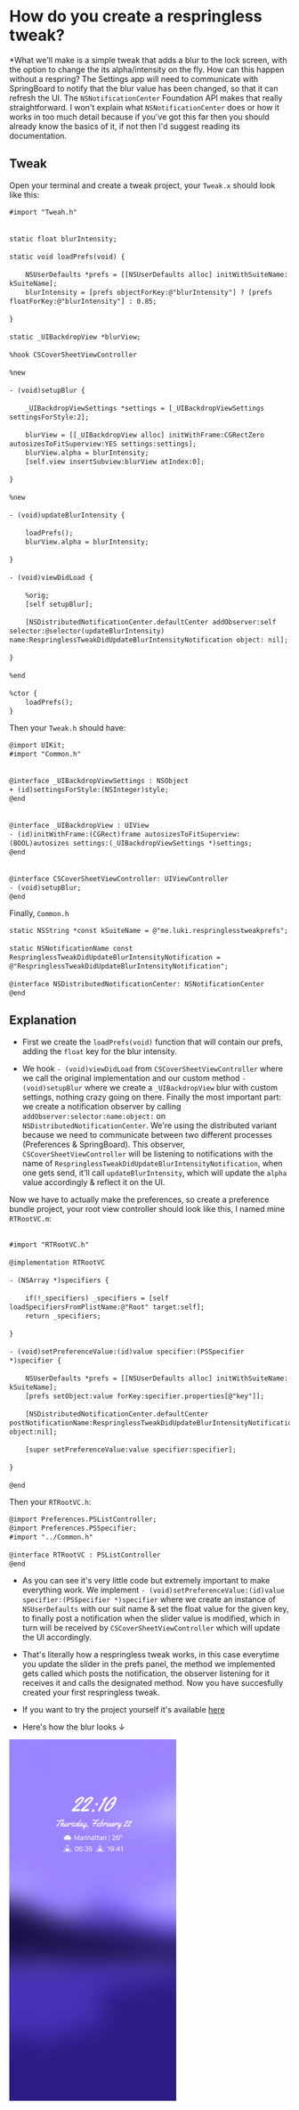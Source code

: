 # How do you create a respringless tweak?

*What we'll make is a simple tweak that adds a blur to the lock screen, with the option to change the its alpha/intensity on the fly. How can this happen without a respring? The Settings app will need to communicate with SpringBoard to notify that the blur value has been changed, so that it can refresh the UI. The `NSNotificationCenter` Foundation API makes that really straightforward.
I won't explain what `NSNotificationCenter` does or how it works in too much detail because if you've got this far then you should already know the basics of it, if not then I'd suggest reading its documentation.

## Tweak

Open your terminal and create a tweak project, your `Tweak.x` should look like this:

```objc
#import "Tweah.h"


static float blurIntensity;

static void loadPrefs(void) {

    NSUserDefaults *prefs = [[NSUserDefaults alloc] initWithSuiteName: kSuiteName];
    blurIntensity = [prefs objectForKey:@"blurIntensity"] ? [prefs floatForKey:@"blurIntensity"] : 0.85;

}

static _UIBackdropView *blurView;

%hook CSCoverSheetViewController

%new

- (void)setupBlur {

    _UIBackdropViewSettings *settings = [_UIBackdropViewSettings settingsForStyle:2];

    blurView = [[_UIBackdropView alloc] initWithFrame:CGRectZero autosizesToFitSuperview:YES settings:settings];
    blurView.alpha = blurIntensity;
    [self.view insertSubview:blurView atIndex:0];   

}

%new

- (void)updateBlurIntensity {

    loadPrefs();
    blurView.alpha = blurIntensity;

}

- (void)viewDidLoad {

    %orig;
    [self setupBlur];

    [NSDistributedNotificationCenter.defaultCenter addObserver:self selector:@selector(updateBlurIntensity) name:RespringlessTweakDidUpdateBlurIntensityNotification object: nil];

}

%end

%ctor {
    loadPrefs();
}
```

Then your `Tweak.h` should have:

```objc
@import UIKit;
#import "Common.h"


@interface _UIBackdropViewSettings : NSObject
+ (id)settingsForStyle:(NSInteger)style;
@end


@interface _UIBackdropView : UIView
- (id)initWithFrame:(CGRect)frame autosizesToFitSuperview:(BOOL)autosizes settings:(_UIBackdropViewSettings *)settings;
@end


@interface CSCoverSheetViewController: UIViewController
- (void)setupBlur;
@end
```

Finally, `Common.h`

```objc
static NSString *const kSuiteName = @"me.luki.respringlesstweakprefs";

static NSNotificationName const RespringlessTweakDidUpdateBlurIntensityNotification = @"RespringlessTweakDidUpdateBlurIntensityNotification";

@interface NSDistributedNotificationCenter: NSNotificationCenter
@end
```

## Explanation

* First we create the `loadPrefs(void)` function that will contain our prefs, adding the `float` key for the blur intensity.

* We hook `- (void)viewDidLoad` from `CSCoverSheetViewController` where we call the original implementation and our custom method `- (void)setupBlur` where we create a `_UIBackdropView` blur with custom settings, nothing crazy going on there.
Finally the most important part: we create a notification observer by calling `addObserver:selector:name:object:` on `NSDistributedNotificationCenter`. We're using the distributed variant because we need to communicate between two different processes (Preferences & SpringBoard). This observer, `CSCoverSheetViewController` will be listening to notifications with the name of `RespringlessTweakDidUpdateBlurIntensityNotification`, when one gets send, it'll call `updateBlurIntensity`, which will update the `alpha` value accordingly & reflect it on the UI.

Now we have to actually make the preferences, so create a preference bundle project, your root view controller should look like this, I named mine `RTRootVC.m`:

```objc

#import "RTRootVC.h"

@implementation RTRootVC

- (NSArray *)specifiers {

    if(!_specifiers) _specifiers = [self loadSpecifiersFromPlistName:@"Root" target:self];
    return _specifiers;

}

- (void)setPreferenceValue:(id)value specifier:(PSSpecifier *)specifier {

    NSUserDefaults *prefs = [[NSUserDefaults alloc] initWithSuiteName: kSuiteName];
    [prefs setObject:value forKey:specifier.properties[@"key"]];

    [NSDistributedNotificationCenter.defaultCenter postNotificationName:RespringlessTweakDidUpdateBlurIntensityNotification object:nil];

    [super setPreferenceValue:value specifier:specifier];

}

@end
```

Then your `RTRootVC.h`:

```objc
@import Preferences.PSListController;
@import Preferences.PSSpecifier;
#import "../Common.h"

@interface RTRootVC : PSListController
@end
```

* As you can see it's very little code but extremely important to make everything work. We implement `- (void)setPreferenceValue:(id)value specifier:(PSSpecifier *)specifier` where we create an instance of `NSUserDefaults` with our suit name & set the float value for the given key, to finally post a notification when the slider value is modified, which in turn will be received by `CSCoverSheetViewController` which will update the UI accordingly.

* That's literally how a respringless tweak works, in this case everytime you update the slider in the prefs panel, the method we implemented gets called which posts the notification, the observer listening for it receives it and calls the designated method. Now you have succesfully created your first respringless tweak.

* If you want to try the project yourself it's available [here](./Projects/Respringless/)

* Here's how the blur looks ↓

<img src="/Assets/RespringlessTweakBlur.png" width="300">
